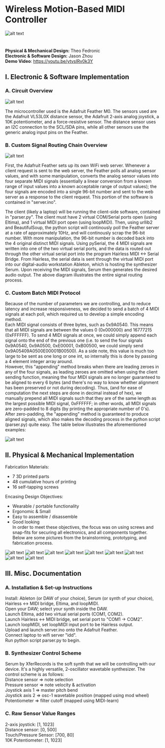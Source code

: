 # Wireless Motion-Based MIDI Controller
![alt text](https://github.com/IDD-su18/hw3-jasonxzhou/blob/master/misc/image037.jpg)
#
**Physical & Mechanical Design:** Theo Fedronic  
**Electronic & Software Design:** Jason Zhou   
**Demo Video**: https://youtu.be/ytvsIRv0k3Y

## I. Electronic & Software Implementation	
### A. Circuit Overview
![alt text](https://github.com/IDD-su18/hw3-jasonxzhou/blob/master/misc/circuit.png)

The microcontroller used is the Adafruit Feather M0. The sensors used are the Adafruit VL53L0X distance sensor, the Adafruit 2-axis analog joystick, a 10K potentiometer, and a force-resistive sensor. The distance sensor uses an I2C connection to the SCL/SDA pins, while all other sensors use the generic analog input pins on the Feather.

### B. Custom Signal Routing Chain Overview
![alt text](https://github.com/IDD-su18/hw3-jasonxzhou/blob/master/misc/routing-1.jpg)

First, the Adafruit Feather sets up its own WiFi web server. Whenever a client request is sent to the web server, the Feather polls all analog sensor values, and with some manipulation, converts the analog sensor values into four separate MIDI signals (essentially a linear conversion from a known range of input values into a known acceptable range of output values); the four signals are encoded into a single 96-bit number and sent to the web server as a response to the client request. This portion of the software is contained in "server.ino". 

The client (likely a laptop) will be running the client-side software, contained in "parser.py". The client must have 2 virtual COM/Serial ports open (using Eltima), and 1 virtual MIDI port open (using loopMIDI). Then, using urllib2 and BeautifulSoup, the python script will continously poll the Feather server at a rate of approximately 10Hz, and will continously scrap the 96-bit number. With more manipulation, the 96-bit number is decoded back into the 4 original distinct MIDI signals. Using pySerial, the 4 MIDI signals are written into one of the two virtual serial ports, and the data is routed out through the other virtual serial port into the program Hairless MIDI <-> Serial Bridge. From Hairless, the serial data is sent through the virtual MIDI port into our digital-audio workstation Ableton, which is hosting the synthesizer Serum. Upon receiving the MIDI signals, Serum then generates the desired audio output. The above diagram illustrates the entire signal routing process.

### C. Custom Batch MIDI Protocol
Because of the number of parameters we are controlling, and to reduce latency and increase responsiveness, we decided to send a batch of 4 MIDI signals at each poll, which required us to develop a simple encoding method.  
Each MIDI signal consists of three bytes, such as 0x9A0540. This means that all MIDI signals are between the values 0 (0x000000) and 16777215 (0xFFFFFF). To send 4 MIDI signals at once, we could simply append each signal onto the end of the previous one (i.e. to send the four signals 0x9A0540, 0x9A0500, 0xE00001, 0xB00500, we could simply send 0x9A05409A0500E00001B00500). As a side note, this value is much too large to be sent as one long or one int, so internally this is done by passing a 4 element integer array around.  
However, this "appending" method breaks when there are leading zeroes in any of the four signals, as leading zeroes are omitted when using the client sending function, meaning the four MIDI signals are no longer guaranteed to be aligned to every 6 bytes (and there's no way to know whether alignment has been preserved or not during decoding). Thus, (and for ease of computation the next steps are done in decimal instead of hex), we manually prepend all MIDI signals such that they are of the same length as the largest possible MIDI signal, 0xFFFFFF; in other words, all MIDI signals are zero-padded to 8 digits (by printing the appropriate number of 0's). After zero-padding, the "appending" method is guaranteed to produce aligned signals, which also makes the decoding process in the python script (parser.py) quite easy. The table below illustrates the aforementioned examples: 

![alt text](https://github.com/IDD-su18/hw3-jasonxzhou/blob/master/misc/zeropad.png)

## II. Physical & Mechanical Implementation
Fabrication Materials:
- 7 3D printed parts
- 48 cumulative hours of printing
- 16 self-tapping screws

Encasing Design Objectives:
- Wearable / portable functionality
- Ergonomic & Small
- Easy to assemble / disassemble
- Good looking  
In order to meet these objectives, the focus was on using screws and snap-fits for securing all electronics, and all components together.  
Below are some pictures from the brainstorming, prototyping, and fabrication process.  
  
   
![alt text](https://github.com/IDD-su18/hw3-jasonxzhou/blob/master/misc/image001.jpg)
![alt text](https://github.com/IDD-su18/hw3-jasonxzhou/blob/master/misc/image008.jpg)
![alt text](https://github.com/IDD-su18/hw3-jasonxzhou/blob/master/misc/image003.jpg)
![alt text](https://github.com/IDD-su18/hw3-jasonxzhou/blob/master/misc/image015.png)
![alt text](https://github.com/IDD-su18/hw3-jasonxzhou/blob/master/misc/image017.png)
![alt text](https://github.com/IDD-su18/hw3-jasonxzhou/blob/master/misc/image019.png)
![alt text](https://github.com/IDD-su18/hw3-jasonxzhou/blob/master/misc/image021.png)
![alt text](https://github.com/IDD-su18/hw3-jasonxzhou/blob/master/misc/image023.jpg)
![alt text](https://github.com/IDD-su18/hw3-jasonxzhou/blob/master/misc/image033.jpg)


## III. Misc. Documentation

### A. Installation & Set-up Instructions
Install: Ableton (or DAW of your choice), Serum (or synth of your choice), Hairless <-> MIDI bridge, Eltima, and loopMIDI.  
Open your DAW; select your synth inside the DAW.  
Launch Eltima, add two virtual serial ports (COM1, COM2).  
Launch Hairless <-> MIDI bridge, set serial port to "COM1 -> COM2".  
Launch loopMIDI, set loopMIDI input port to be Hairless output.    
Upload and launch server.ino onto the Adafruit Feather.  
Connect laptop to wifi server "idd".      
Run python script parser.py to begin.  

### B. Synthesizer Control Scheme
Serum by XferRecords is the soft synth that we will be controlling with our device. It's a highly versatile, 2-oscillator wavetable synthesizer.
The control scheme is as follows:  
Distance sensor => note selection  
Pressure sensor => note velocity & activation     
Joystick axis 1 => master pitch bend  
Joystick axis 2 => osc-1 wavetable position (mapped using mod wheel)  
Potentiometer => filter cutoff (mapped using MIDI-learn)  
  
### C. Raw Sensor Value Ranges  
2-axis joystick: [1, 1023]  
Distance sensor: [0, 500]  
Touch/Pressure Sensor: [700, 80]  
10K Potentiometer: [1, 1023]  
 
